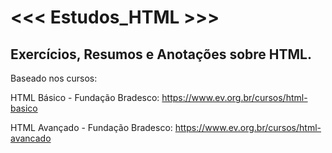 # <<< Estudos_HTML >>>
## Exercícios, Resumos e Anotações sobre HTML.

Baseado nos cursos:

HTML Básico - Fundação Bradesco:
https://www.ev.org.br/cursos/html-basico 

HTML Avançado - Fundação Bradesco:
https://www.ev.org.br/cursos/html-avancado
